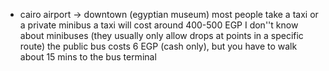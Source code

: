 - cairo airport -> downtown (egyptian museum)
most people take a taxi or a private minibus
a taxi will cost around 400-500 EGP
I don''t know about minibuses (they usually only allow drops at points in a specific route)
the public bus costs 6 EGP (cash only), but you have to walk about 15 mins to the bus terminal
